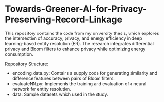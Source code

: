 # Towards-Greener-AI-for-Privacy-Preserving-Record-Linkage

This repository contains the code from my university thesis, which explores the intersection of accuracy, privacy, and energy efficiency in deep learning-based entity resolution (ER). The research integrates differential privacy and Bloom filters to enhance privacy while optimizing energy consumption. 

Repository Structure:
- encoding_data.py: Contains a supply code for generating similarity and difference features between pairs of Bloom filters.
- evaluateNN.py: Implements the training and evaluation of a neural network for entity resolution.
- data: Sample datasets which used in the study.
